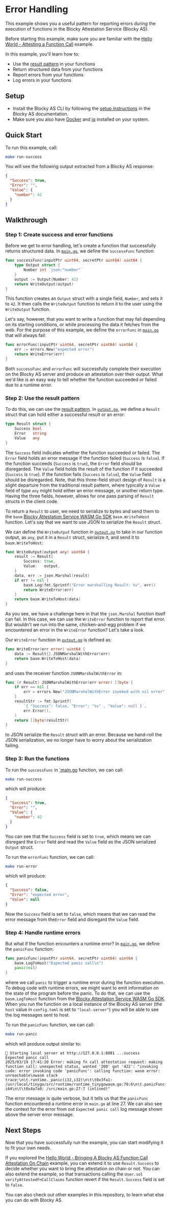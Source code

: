 # Error Handling

This example shows you a useful pattern for reporting errors during the 
execution of functions in the Blocky Attestation Service (Blocky AS).

Before starting this example, make sure you are familiar with the
[Hello World - Attesting a Function Call](../hello_world_attest_fn_call/README.md)
example.

In this example, you'll learn how to:

- Use the [result pattern](https://en.wikipedia.org/wiki/Result_type) in your
functions
- Return structured data from your functions
- Report errors from your functions
- Log errors in your functions
  
## Setup

- Install the Blocky AS CLI by following the
  [setup instructions](https://blocky-docs.redocly.app/attestation-service/setup)
  in the Blocky AS documentation.
- Make sure you also have
  [Docker](https://www.docker.com/) and [jq](https://jqlang.org/) installed on
  your system.

## Quick Start

To run this example, call:

```bash
make run-success
```

You will see the following output extracted from a Blocky AS response:

```json
{
  "Success": true,
  "Error": "",
  "Value": {
    "number": 42
  }
}
```

## Walkthrough

### Step 1: Create success and error functions

Before we get to error handling, let's create a function that successfully
returns structured data. In [`main.go`](./main.go), we define the
`successFunc` function:

```go
func successFunc(inputPtr uint64, secretPtr uint64) uint64 {
	type Output struct {
		Number int `json:"number"`
	}
	output := Output{Number: 42}
	return WriteOutput(output)
}
```

This function creates an `Output` struct with a single field, `Number`, and
sets it to `42`. It then calls the `WriteOutput` function to return it to the
user using the `WriteOutput` function.

Let's say, however, that you want to write a function that may fail depending on
its starting conditions, or while processing the data it fetches from the web.
For the purpose of this example, we define the `errorFunc` in 
[`main.go`](./main.go) that will always fail:

```go
func errorFunc(inputPtr uint64, secretPtr uint64) uint64 {
	err := errors.New("expected error")
	return WriteError(err)
}
```

Both `successFunc` and `errorFunc` will successfully complete their execution on
the Blocky AS server and produce an attestation over their output. What we'd
like is an easy way to tell whether the function succeeded or failed due to a
runtime error.

### Step 2: Use the result pattern

To do this, we can use the [result pattern](https://en.wikipedia.org/wiki/Result_type).
In [`output.go`](./output.go), we define a `Result` struct that can hold either
a successful result or an error:

```go
type Result struct {
	Success bool
	Error   string
	Value   any
}
```

The `Success` field indicates whether the function succeeded or failed. The
`Error` field holds an error message if the function failed (`Success` is
`false`). If the function succeeds (`Success` is `true`), the `Error` field
should be disregarded. The `Value` field holds the result of the function if it
succeeded (`Success` is `true`). If the function fails (`Success` is `false`),
the `Value` field should be disregarded. Note, that this three-field struct
design of `Result` is a slight departure from the traditional result pattern, 
where typically a `Value` field of type `any` might hold either an error message, or another return
type. Having the three fields, however, allows for one pass parsing of `Result`
structs in the client code.

To return a `Result` to user, we need to serialize to bytes and send them to the
`basm`
[Blocky Attestation Service WASM Go SDK](https://github.com/blocky/basm-go-sdk)
`basm.WriteToHost` function. Let's say that we want to use JSON to serialize the
`Result` struct.

We can define the `WriteOutput` function in [`output.go`](./output.go) to take
in our function output, as `any`, put it in a `Result` struct, serialize it, and
send it to `basm.WriteToHost`:

```go
func WriteOutput(output any) uint64 {
	result := Result{
		Success: true,
		Value:   output,
	}
	data, err := json.Marshal(result)
	if err != nil {
		basm.Log(fmt.Sprintf("Error marshalling Result: %v", err))
		return WriteError(err)
	}
	return basm.WriteToHost(data)
}
```

As you see, we have a challenge here in that the `json.Marshal` function itself
can fail. In this case, we can use the `WriteError` function to report that 
error. But wouldn't we run into the same, chicken-and-egg problem if we
encountered an error in the `WriteError` function? Let's take a look.

Our `WriteError` function in [`output.go`](./output.go) is defined as:

```go
func WriteError(err error) uint64 {
	data := Result{}.JSONMarshalWithError(err)
	return basm.WriteToHost(data)
}
```

and uses the receiver function `JSONMarshalWithError` in:

```go
func (r Result) JSONMarshalWithError(err error) []byte {
	if err == nil {
		err = errors.New("JSONMarshalWithError invoked with nil error")
	}
	resultStr := fmt.Sprintf(
		`{ "Success": false, "Error": "%s" , "Value": null }`,
		err.Error(),
	)
	return []byte(resultStr)
}
```

to JSON serialize the `Result` struct with an error. Because we
hand-roll the JSON serialization, we no longer have to worry about the
serialization failing.

### Step 3: Run the functions

To run the `successFunc` in [`main.go](./main.go) function, we can call:

```bash
make run-success
```

which will produce:

```json
{
  "Success": true,
  "Error": "",
  "Value": {
    "number": 42
  }
}
```

You can see that the `Success` field is set to `true`, which means we can
disregard the `Error` field and read the `Value` field as the JSON serialized
`Output` struct.

To run the `errorFunc` function, we can call:

```bash
make run-error
```

which will produce:

```json
{
  "Success": false,
  "Error": "expected error",
  "Value": null
}
```

Now the `Success` field is set to `false`, which means that we can read the
error message from the`Error` field and disregard the `Value` field.

### Step 4: Handle runtime errors

But what if the function encounters a runtime error? In
[`main.go`](./main.go), we define the `panicFunc` function:

```go
func panicFunc(inputPtr uint64, secretPtr uint64) uint64 {
	basm.LogToHost("Expected panic call\n")
	panic(nil)
}
```

where we call `panic` to trigger a runtime error during the function execution.
To debug code with runtime errors, we might want to emit information on the
state of the program before the panic. To do that, we can use the
`basm.LogToHost` function from the
[Blocky Attestation Service WASM Go SDK](https://github.com/blocky/basm-go-sdk).
When you run the function on a local instance of the Blocky AS server (the
`host` value in `config.toml` is set to `"local-server"`) you will be able to
see the log messages sent to host.

To run the `panicFunc` function, we can call:

```bash
make run-panic
```

which will produce output similar to:

```
🚀 Starting local server at http://127.0.0.1:8081 ...success
Expected panic call
2025/03/19 17:41:20 Error: making fn call attestation request: making function call: unexpected status, wanted '200' got '422': "invoking code: error invoking code 'panicFunc': calling function: wasm error: unreachable\nwasm stack trace:\n\t.runtime._panic(i32,i32)\n\t\t0x3fa1: /usr/local/tinygo/src/runtime/runtime_tinygowasm.go:70:6\n\t.panicFunc(i64,i64) i64\n\t\t0x4a7a0: /src/main.go:27:7 (inlined)"
```

The error message is quite verbose, but it tells us that the `panicFunc`
function encountered a runtime error in `main.go` at line 27. We can also see
the context for the error from out `Expected panic call` log message shown above
the server error message.

## Next Steps

Now that you have successfully run the example, you can start modifying it to
fit your own needs. 

If you explored the 
[Hello World - Bringing A Blocky AS Function Call Attestation On Chain](../hello_world_on_chain/README.md)
example, you can extend it to use `Result.Success` to decide whether you want to
bring the attestation on chain or not. You can also extend the example, so that
transactions calling the `User.sol` `verifyAttestedFnCallClaims` function revert
if the `Result.Success` field is set to `false`.

You can also check out other examples in this repository, to learn what
else you can do with Blocky AS.
